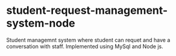# student-request-management-system-node
Student managemnt system where student can requet and have a conversation with staff. Implemented using MySql and Node js.

